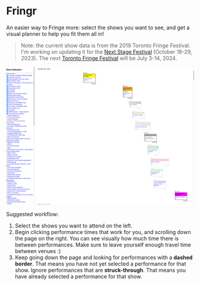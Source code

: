 # Fringr

An easier way to Fringe more: select the shows you want to see, and get a visual planner to help you fit them all in!

> Note: the current show data is from the 2019 Toronto Fringe Festival. I'm working on updating it for the [Next Stage Festival](https://fringetoronto.com/next-stage/about) (October 18-29, 2023). The next [Toronto Fringe Festival](https://fringetoronto.com/fringe/about) will be July 3-14, 2024.

![Screenshot](screenshot.png)

Suggested workflow:

1. Select the shows you want to attend on the left.
2. Begin clicking performance times that work for you, and scrolling down the page on the right. You can see visually how much time there is between performances. Make sure to leave yourself enough travel time between venues :)
3. Keep going down the page and looking for performances with a **dashed border**. That means you have not yet selected a performance for that show. Ignore performances that are **struck-through**. That means you have already selected a performance for that show.
